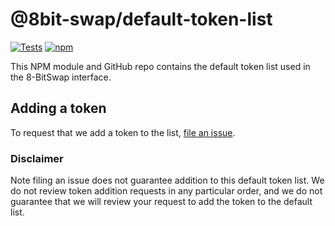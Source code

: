 # @8bit-swap/default-token-list

[![Tests](https://github.com/8bit-swap/token-lists/workflows/Tests/badge.svg)](https://github.com/8bit-swap/default-token-list/actions?query=workflow%3ATests)
[![npm](https://img.shields.io/npm/v/@8bit-swap/default-token-list)](https://unpkg.com/@8bit-swap/default-token-list@latest/)

This NPM module and GitHub repo contains the default token list used in the 8-BitSwap interface.

## Adding a token

To request that we add a token to the list, 
[file an issue](https://github.com/8bit-swap/default-token-list/issues/new?assignees=&labels=token+request&template=token-request.md&title=Add+%7BTOKEN_SYMBOL%7D%3A+%7BTOKEN_NAME%7D).

### Disclaimer

Note filing an issue does not guarantee addition to this default token list.
We do not review token addition requests in any particular order, and we do not
guarantee that we will review your request to add the token to the default list.

